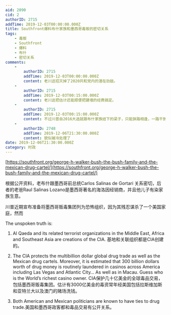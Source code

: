 ```yaml
---
aid: 2090
cid: 2
authorID: 2715
addTime: 2019-12-03T00:00:00.000Z
title: Southfront爆料布什家族和墨西哥毒贩的密切关系
tags:
    - 毒贩
    - Southfront
    - 爆料
    - 布什
    - 密切关系
comments:
    -
        authorID: 2715
        addTime: 2019-12-03T00:00:00.000Z
        content: 老川这招灭掉了2020共和党内的潜在劲敌。
    -
        authorID: 2715
        addTime: 2019-12-03T00:15:00.000Z
        content: 老川这把估计还能顺便把建墙的经费搞定。
    -
        authorID: 2715
        addTime: 2019-12-03T00:15:00.000Z
        content: 不过川普自2016大选就跟布什家族结下的梁子，只能狭路相逢，一路干到底了。
    -
        authorID: 2748
        addTime: 2019-12-06T21:30:00.000Z
        content: 貌似被冷处理了
date: 2019-12-06T21:30:00.000Z
category: 时政
---
```


[https://southfront.org/george-h-walker-bush-the-bush-family-and-the-mexican-drug-cartel/](https://southfront.org/george-h-walker-bush-the-bush-family-and-the-mexican-drug-cartel/)

根据公开资料，老布什跟墨西哥前总统Carlos Salinas de Gortari 关系密切，后者的老爸Raul Salinas Lozano是墨西哥著名的海洛因经销商，并且他儿子有染家族生意。

川普近期宣布准备将墨西哥贩毒集团列为恐怖组织，因为其残忍谋杀了一个美国家庭，然而

The unspoken truth is:

1.  Al Qaeda and its related terrorist organizations in the Middle East, Africa and Southeast Asia are creations of the CIA. 基地和关联组织都是CIA创建的。
    
2.  The CIA protects the multibillion dollar global drug trade as well as the Mexican drug cartels. Moreover, it is estimated that 300 billion dollars worth of drug money is routinely laundered in casinos across America including Las Vegas and Atlantic City… As well as in Macau. Guess who is the World’s richest casino owner. CIA保护几十亿美金的全球毒品交易，包括墨西哥贩毒集团。估计有3000亿美金的毒资常年经美国包括拉斯维加斯和亚特兰大以及澳门的赌场洗钱。
    
3.  Both American and Mexican politicians are known to have ties to drug trade.美国和墨西哥政客都和毒品交易有公开关系。
